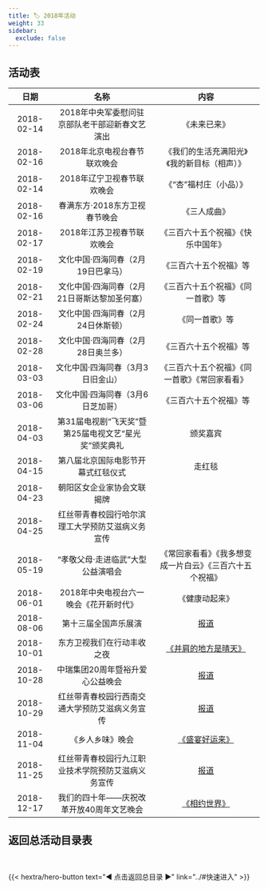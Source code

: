 ```yaml
---
title: 🏷️ 2018年活动
weight: 33
sidebar:
  exclude: false
---
```


## 活动表

|日期|名称|内容|
|:-----:|:-----:|:-----:|
|2018-02-14|2018年中央军委慰问驻京部队老干部迎新春文艺演出|《未来已来》|
|2018-02-16|2018年北京电视台春节联欢晚会|《我们的生活充满阳光》《我的新目标（相声）》|
|2018-02-14|2018年辽宁卫视春节联欢晚会|《“杏”福村庄（小品）》|
|2018-02-16|春满东方·2018东方卫视春节晚会|《三人成曲》|
|2018-02-17|2018年江苏卫视春节联欢晚会|《三百六十五个祝福》《快乐中国年》|
|2018-02-19|文化中国·四海同春（2月19日巴拿马）|《三百六十五个祝福》等|
|2018-02-21|文化中国·四海同春（2月21日哥斯达黎加圣何塞）|《三百六十五个祝福》《同一首歌》等|
|2018-02-24|文化中国·四海同春（2月24日休斯顿）|《同一首歌》等|
|2018-02-28|文化中国·四海同春（2月28日奥兰多）|《三百六十五个祝福》等|
|2018-03-03|文化中国·四海同春（3月3日旧金山）|《三百六十五个祝福》《同一首歌》《常回家看看》|
|2018-03-06|文化中国·四海同春（3月6日芝加哥）|《三百六十五个祝福》等|
|2018-04-03|第31届电视剧“飞天奖”暨第25届电视文艺“星光奖”颁奖典礼|颁奖嘉宾|
|2018-04-15|第八届北京国际电影节开幕式红毯仪式|走红毯|
|2018-04-23|朝阳区女企业家协会文联揭牌||
|2018-04-25|红丝带青春校园行哈尔滨理工大学预防艾滋病义务宣传||
|2018-05-19|“孝敬父母·走进临武”大型公益演唱会|《常回家看看》《我多想变成一片白云》《三百六十五个祝福》|
|2018-06-01|2018年中央电视台六一晚会《花开新时代》|《健康动起来》|
|2018-08-06|第十三届全国声乐展演|[报道](https://mp.weixin.qq.com/s/c5436fvJvITYbgdqP1mlyg)|
|2018-10-01|东方卫视我们在行动丰收之夜|[《并肩的地方是晴天》](../2018/20181001/)|
|2018-10-28|中瑞集团20周年暨裕升爱心公益晚会|[报道](https://mp.weixin.qq.com/s/RfZkZUIa9h2L4P7gJ8jOzA)|
|2018-10-29|红丝带青春校园行西南交通大学预防艾滋病义务宣传|[报道](https://www.sohu.com/a/271813271_225281)|
|2018-11-04|《乡人乡味》晚会|[《盛宴好运来》](../2018/20181104/)|
|2018-11-25|红丝带青春校园行九江职业技术学院预防艾滋病义务宣传|[报道](https://www.sohu.com/a/277836167_99957872)|
|2018-12-17|我们的四十年——庆祝改革开放40周年文艺晚会|[《相约世界》](../2018/20181217/)|


## 返回总活动目录表

<br>

{{< hextra/hero-button text="◀ 点击返回总目录 ▶" link="../#快速进入" >}}